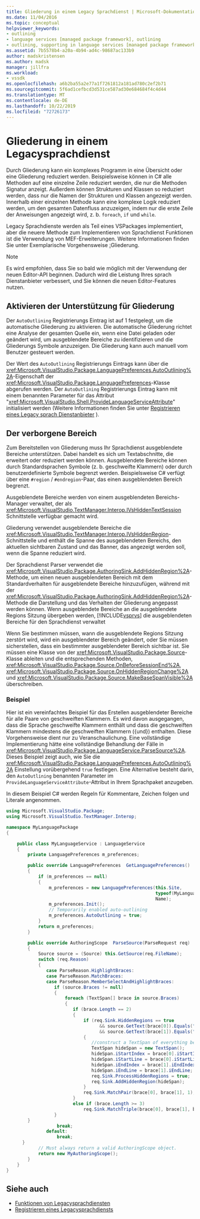 ```yaml
---
title: Gliederung in einem Legacy Sprachdienst | Microsoft-Dokumentation
ms.date: 11/04/2016
ms.topic: conceptual
helpviewer_keywords:
- outlining
- language services [managed package framework], outlining
- outlining, supporting in language services [managed package framework]
ms.assetid: 7b5578b4-a20a-4b94-ad4c-98687ac133b9
author: madskristensen
ms.author: madsk
manager: jillfra
ms.workload:
- vssdk
ms.openlocfilehash: a6b2ba55a2e77a1f7261812a181ad780c2ef2b71
ms.sourcegitcommit: 5f6ad1cefbcd3d531ce587ad30e684684f4c4d44
ms.translationtype: MT
ms.contentlocale: de-DE
ms.lasthandoff: 10/22/2019
ms.locfileid: "72726173"
---
```

# <a name="outlining-in-a-legacy-language-service"></a>Gliederung in einem Legacysprachdienst
Durch Gliederung kann ein komplexes Programm in eine Übersicht oder eine Gliederung reduziert werden. Beispielsweise können in C# alle Methoden auf eine einzelne Zeile reduziert werden, die nur die Methoden Signatur anzeigt. Außerdem können Strukturen und Klassen so reduziert werden, dass nur die Namen der Strukturen und Klassen angezeigt werden. Innerhalb einer einzelnen Methode kann eine komplexe Logik reduziert werden, um den gesamten Datenfluss anzuzeigen, indem nur die erste Zeile der Anweisungen angezeigt wird, z. b. `foreach`, `if` und `while`.

 Legacy Sprachdienste werden als Teil eines VSPackages implementiert, aber die neuere Methode zum Implementieren von Sprachdienst Funktionen ist die Verwendung von MEF-Erweiterungen. Weitere Informationen finden Sie unter Exemplarische Vorgehensweise [:](../../extensibility/walkthrough-outlining.md)Gliederung.

> [!NOTE]
> Es wird empfohlen, dass Sie so bald wie möglich mit der Verwendung der neuen Editor-API beginnen. Dadurch wird die Leistung Ihres sprach Dienstanbieter verbessert, und Sie können die neuen Editor-Features nutzen.

## <a name="enabling-support-for-outlining"></a>Aktivieren der Unterstützung für Gliederung
 Der `AutoOutlining` Registrierungs Eintrag ist auf 1 festgelegt, um die automatische Gliederung zu aktivieren. Die automatische Gliederung richtet eine Analyse der gesamten Quelle ein, wenn eine Datei geladen oder geändert wird, um ausgeblendete Bereiche zu identifizieren und die Gliederungs Symbole anzuzeigen. Die Gliederung kann auch manuell vom Benutzer gesteuert werden.

 Der Wert des `AutoOutlining` Registrierungs Eintrags kann über die <xref:Microsoft.VisualStudio.Package.LanguagePreferences.AutoOutlining%2A>-Eigenschaft der <xref:Microsoft.VisualStudio.Package.LanguagePreferences>-Klasse abgerufen werden. Der `AutoOutlining` Registrierungs Eintrag kann mit einem benannten Parameter für das Attribut "<xref:Microsoft.VisualStudio.Shell.ProvideLanguageServiceAttribute>" initialisiert werden (Weitere Informationen finden Sie unter [Registrieren eines Legacy sprach Dienstanbieter](../../extensibility/internals/registering-a-legacy-language-service1.md) ).

## <a name="the-hidden-region"></a>Der verborgene Bereich
 Zum Bereitstellen von Gliederung muss Ihr Sprachdienst ausgeblendete Bereiche unterstützen. Dabei handelt es sich um Textabschnitte, die erweitert oder reduziert werden können. Ausgeblendete Bereiche können durch Standardsprachen Symbole (z. b. geschweifte Klammern) oder durch benutzerdefinierte Symbole begrenzt werden. Beispielsweise C# verfügt über eine `#region` / `#endregion`-Paar, das einen ausgeblendeten Bereich begrenzt.

 Ausgeblendete Bereiche werden von einem ausgeblendeten Bereichs-Manager verwaltet, der als <xref:Microsoft.VisualStudio.TextManager.Interop.IVsHiddenTextSession> Schnittstelle verfügbar gemacht wird.

 Gliederung verwendet ausgeblendete Bereiche die <xref:Microsoft.VisualStudio.TextManager.Interop.IVsHiddenRegion>-Schnittstelle und enthält die Spanne des ausgeblendeten Bereichs, den aktuellen sichtbaren Zustand und das Banner, das angezeigt werden soll, wenn die Spanne reduziert wird.

 Der Sprachdienst Parser verwendet die <xref:Microsoft.VisualStudio.Package.AuthoringSink.AddHiddenRegion%2A>-Methode, um einen neuen ausgeblendeten Bereich mit dem Standardverhalten für ausgeblendete Bereiche hinzuzufügen, während mit der <xref:Microsoft.VisualStudio.Package.AuthoringSink.AddHiddenRegion%2A>-Methode die Darstellung und das Verhalten der Gliederung angepasst werden können. Wenn ausgeblendete Bereiche an die ausgeblendete Regions Sitzung übergeben werden, [!INCLUDE[vsprvs](../../code-quality/includes/vsprvs_md.md)] die ausgeblendeten Bereiche für den Sprachdienst verwaltet

 Wenn Sie bestimmen müssen, wann die ausgeblendete Regions Sitzung zerstört wird, wird ein ausgeblendeter Bereich geändert, oder Sie müssen sicherstellen, dass ein bestimmter ausgeblendeter Bereich sichtbar ist. Sie müssen eine Klasse von der <xref:Microsoft.VisualStudio.Package.Source>-Klasse ableiten und die entsprechenden Methoden, <xref:Microsoft.VisualStudio.Package.Source.OnBeforeSessionEnd%2A>, <xref:Microsoft.VisualStudio.Package.Source.OnHiddenRegionChange%2A> und <xref:Microsoft.VisualStudio.Package.Source.MakeBaseSpanVisible%2A> überschreiben.

### <a name="example"></a>Beispiel
 Hier ist ein vereinfachtes Beispiel für das Erstellen ausgeblendeter Bereiche für alle Paare von geschweiften Klammern. Es wird davon ausgegangen, dass die Sprache geschweifte Klammern enthält und dass die geschweiften Klammern mindestens die geschweiften Klammern ({und}) enthalten. Diese Vorgehensweise dient nur zu Veranschaulichung. Eine vollständige Implementierung hätte eine vollständige Behandlung der Fälle in <xref:Microsoft.VisualStudio.Package.LanguageService.ParseSource%2A>. Dieses Beispiel zeigt auch, wie Sie die <xref:Microsoft.VisualStudio.Package.LanguagePreferences.AutoOutlining%2A> Einstellung vorübergehend `true` festlegen. Eine Alternative besteht darin, den `AutoOutlining` benannten Parameter im `ProvideLanguageServiceAttribute`-Attribut in Ihrem Sprachpaket anzugeben.

 In diesem Beispiel C# werden Regeln für Kommentare, Zeichen folgen und Literale angenommen.

```csharp
using Microsoft.VisualStudio.Package;
using Microsoft.VisualStudio.TextManager.Interop;

namespace MyLanguagePackage
{

    public class MyLanguageService : LanguageService
    {
        private LanguagePreferences m_preferences;

        public override LanguagePreferences  GetLanguagePreferences()
        {
            if (m_preferences == null)
            {
                m_preferences = new LanguagePreferences(this.Site,
                                                        typeof(MyLanguageService).GUID,
                                                        Name);
                m_preferences.Init();
                // Temporarily enabled auto-outlining
                m_preferences.AutoOutlining = true;
            }
            return m_preferences;
        }

        public override AuthoringScope  ParseSource(ParseRequest req)
        {
            Source source = (Source) this.GetSource(req.FileName);
            switch (req.Reason)
            {
               case ParseReason.HighlightBraces:
               case ParseReason.MatchBraces:
               case ParseReason.MemberSelectAndHighlightBraces:
                  if (source.Braces != null)
                  {
                      foreach (TextSpan[] brace in source.Braces)
                      {
                         if (brace.Length == 2)
                         {
                             if (req.Sink.HiddenRegions == true
                                   && source.GetText(brace[0]).Equals("{")
                                   && source.GetText(brace[1]).Equals("}"))
                             {
                                //construct a TextSpan of everything between the braces
                                TextSpan hideSpan = new TextSpan();
                                hideSpan.iStartIndex = brace[0].iStartIndex;
                                hideSpan.iStartLine = brace[0].iStartLine;
                                hideSpan.iEndIndex = brace[1].iEndIndex;
                                hideSpan.iEndLine = brace[1].iEndLine;
                                req.Sink.ProcessHiddenRegions = true;
                                req.Sink.AddHiddenRegion(hideSpan);
                             }
                             req.Sink.MatchPair(brace[0], brace[1], 1);
                         }
                         else if (brace.Length >= 3)
                             req.Sink.MatchTriple(brace[0], brace[1], brace[2], 1);
                  }
        }
                   break;
               default:
                   break;
      }
            // Must always return a valid AuthoringScope object.
            return new MyAuthoringScope();
        }
    }
}
```

## <a name="see-also"></a>Siehe auch
- [Funktionen von Legacysprachdiensten](../../extensibility/internals/legacy-language-service-features1.md)
- [Registrieren eines Legacysprachdiensts](../../extensibility/internals/registering-a-legacy-language-service1.md)